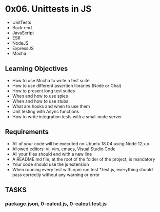 # 0x06. Unittests in JS

- UnitTests
- Back-end
- JavaScript
- ES6
- NodeJS
- ExpressJS
- Mocha

## Learning Objectives

- How to use Mocha to write a test suite
- How to use different assertion libraries (Node or Chai)
- How to present long test suites
- When and how to use spies
- When and how to use stubs
- What are hooks and when to use them
- Unit testing with Async functions
- How to write integration tests with a small node server


## Requirements

- All of your code will be executed on Ubuntu 18.04 using Node 12.x.x
- Allowed editors: vi, vim, emacs, Visual Studio Code
- All your files should end with a new line
- A README.md file, at the root of the folder of the project, is mandatory
- Your code should use the js extension
- When running every test with npm run test *.test.js, everything should pass correctly without any warning or error


## __TASKS__

### package.json, 0-calcul.js, 0-calcul.test.js



